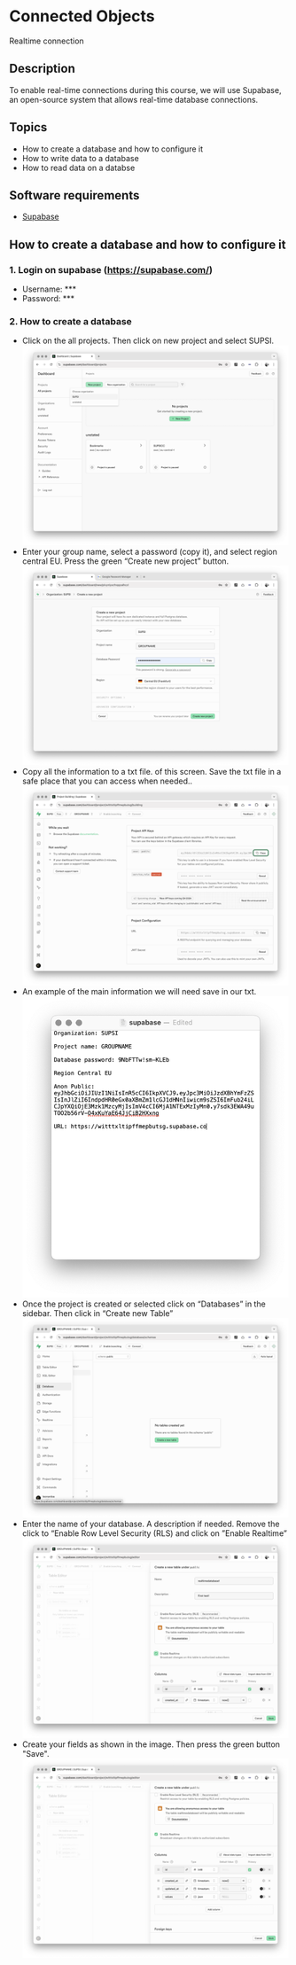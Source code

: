 # Connected Objects
Realtime connection

## Description
To enable real-time connections during this course, we will use Supabase, an open-source system that allows real-time database connections.

## Topics
- How to create a database and how to configure it
- How to write data to a database
- How to read data on a databse

## Software requirements
- [Supabase](https://supabase.com/)

## How to create a database and how to configure it 
### 1. Login on supabase (https://supabase.com/)
- Username: ***
- Password: ***

### 2. How to create a database
- Click on the all projects. Then click on new project and select SUPSI.
![supabase](https://github.com/leonardoa/maind-2025/blob/main/assets/supabase/1.png?raw=true)
- Enter your group name, select a password (copy it), and select region central EU. Press the green “Create new project” button.
![supabase](https://github.com/leonardoa/maind-2025/blob/main/assets/supabase/2.png?raw=true)
- Copy all the information to a txt file. of this screen. Save the txt file in a safe place that you can access when needed..
![supabase](https://github.com/leonardoa/maind-2025/blob/main/assets/supabase/3.png?raw=true)
- An example of the main information we will need save in our txt.
![supabase](https://github.com/leonardoa/maind-2025/blob/main/assets/supabase/4.png?raw=true)
- Once the project is created or selected click on “Databases” in the sidebar. Then click in “Create new Table”
![supabase](https://github.com/leonardoa/maind-2025/blob/main/assets/supabase/5.png?raw=true)
- Enter the name of your database. A description if needed. Remove the click to “Enable Row Level Security (RLS) and click on ”Enable Realtime”
![supabase](https://github.com/leonardoa/maind-2025/blob/main/assets/supabase/6.png?raw=true)
- Create your fields as shown in the image. Then press the green button "Save".
![supabase](https://github.com/leonardoa/maind-2025/blob/main/assets/supabase/7.png?raw=true)